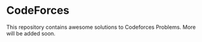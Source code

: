 # CodeForces

This repository contains awesome solutions to Codeforces Problems.
More will be added soon.
